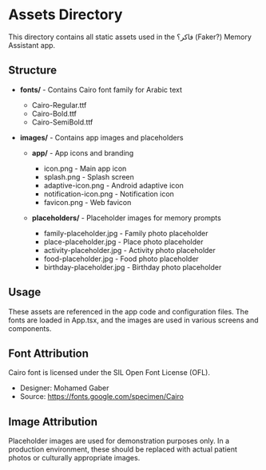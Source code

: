 # Assets Directory

This directory contains all static assets used in the فاكر؟ (Faker?) Memory Assistant app.

## Structure

- **fonts/** - Contains Cairo font family for Arabic text
  - Cairo-Regular.ttf
  - Cairo-Bold.ttf
  - Cairo-SemiBold.ttf

- **images/** - Contains app images and placeholders
  - **app/** - App icons and branding
    - icon.png - Main app icon
    - splash.png - Splash screen
    - adaptive-icon.png - Android adaptive icon
    - notification-icon.png - Notification icon
    - favicon.png - Web favicon
  
  - **placeholders/** - Placeholder images for memory prompts
    - family-placeholder.jpg - Family photo placeholder
    - place-placeholder.jpg - Place photo placeholder
    - activity-placeholder.jpg - Activity photo placeholder
    - food-placeholder.jpg - Food photo placeholder
    - birthday-placeholder.jpg - Birthday photo placeholder

## Usage

These assets are referenced in the app code and configuration files. The fonts are loaded in App.tsx, and the images are used in various screens and components.

## Font Attribution

Cairo font is licensed under the SIL Open Font License (OFL).
- Designer: Mohamed Gaber
- Source: https://fonts.google.com/specimen/Cairo

## Image Attribution

Placeholder images are used for demonstration purposes only. In a production environment, these should be replaced with actual patient photos or culturally appropriate images. 